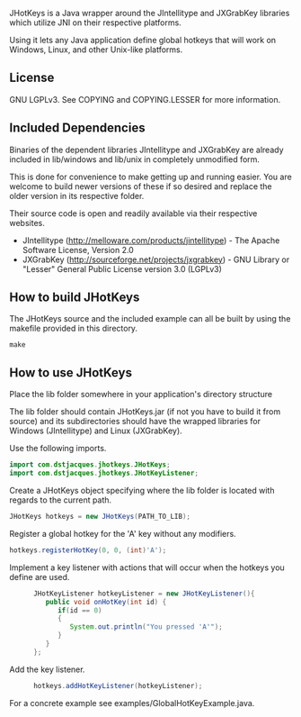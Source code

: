 JHotKeys is a Java wrapper around the JIntellitype and JXGrabKey libraries which utilize JNI on their respective platforms.

Using it lets any Java application define global hotkeys that will work on Windows, Linux, and other Unix-like platforms.

License
-------
GNU LGPLv3. See COPYING and COPYING.LESSER for more information.

Included Dependencies
------------
Binaries of the dependent libraries JIntellitype and JXGrabKey are already included in lib/windows and lib/unix in completely unmodified form.

This is done for convenience to make getting up and running easier. You are welcome to build newer versions of these if so desired and replace the older version in its respective folder.

Their source code is open and readily available via their respective websites.

- JIntellitype (http://melloware.com/products/jintellitype) - The Apache Software License, Version 2.0
- JXGrabKey (http://sourceforge.net/projects/jxgrabkey) - GNU Library or "Lesser" General Public License version 3.0 (LGPLv3)

How to build JHotKeys
---------------------
The JHotKeys source and the included example can all be built by using the makefile provided in this directory.

`make`

How to use JHotKeys
-------------------
Place the lib folder somewhere in your application's directory structure

The lib folder should contain JHotKeys.jar (if not you have to build it from source) and its subdirectories should have the wrapped libraries for Windows (JIntellitype) and Linux (JXGrabKey).

Use the following imports.

``` java
import com.dstjacques.jhotkeys.JHotKeys;
import com.dstjacques.jhotkeys.JHotKeyListener;
```

Create a JHotKeys object specifying where the lib folder is located with regards to the current path.

``` java
JHotKeys hotkeys = new JHotKeys(PATH_TO_LIB);
```

Register a global hotkey for the 'A' key without any modifiers.

``` java
hotkeys.registerHotKey(0, 0, (int)'A');
```

Implement a key listener with actions that will occur when the hotkeys you define are used.

``` java
      JHotKeyListener hotkeyListener = new JHotKeyListener(){
         public void onHotKey(int id) {
            if(id == 0)
            {
               System.out.println("You pressed 'A'");
            }
         }
      };
```

Add the key listener.

``` java
      hotkeys.addHotKeyListener(hotkeyListener);
```

For a concrete example see examples/GlobalHotKeyExample.java.